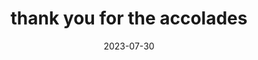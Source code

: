 ---
title: "thank you for the accolades"
date: 2023-07-30
next:
  - "If I have seen further it is by standing on ye sholders of Giants."
  - I have decided to become a world famous artist
type: fragment
tags:
  - fragment
---